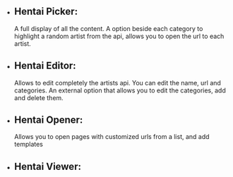 -   ## Hentai Picker:
    A full display of all the content. A option beside each category to highlight a random artist from the api, allows you to open the url to each artist.
-   ## Hentai Editor:
    Allows to edit completely the artists api. You can edit the name, url and categories. An external option that allows you to edit the categories, add and delete them.
-   ## Hentai Opener:
    Allows you to open pages with customized urls from a list, and add templates
-   ## Hentai Viewer:
